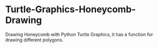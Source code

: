 # Turtle-Graphics-Honeycomb-Drawing
Drawing Honeycomb with Python Turtle Graphics, it has a function for drawing different polygons.
